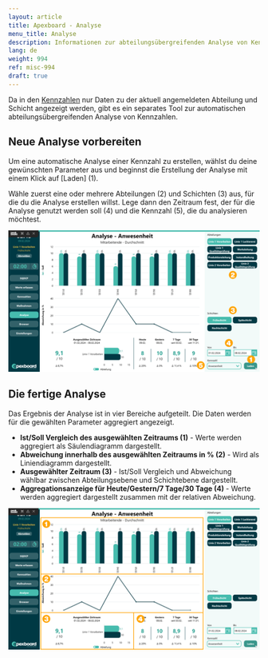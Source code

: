 ```yaml
---
layout: article
title: Apexboard - Analyse
menu_title: Analyse
description: Informationen zur abteilungsübergreifenden Analyse von Kennzahlen im Apexboard
lang: de
weight: 994
ref: misc-994
draft: true
---
```


Da in den [Kennzahlen](/apexboard/de-apexboard-keyfigures.html) nur Daten zu der aktuell angemeldeten Abteilung und Schicht angezeigt werden, gibt es ein separates Tool zur automatischen abteilungsübergreifenden Analyse von Kennzahlen.

## Neue Analyse vorbereiten

Um eine automatische Analyse einer Kennzahl zu erstellen, wählst du deine gewünschten Parameter aus und beginnst die Erstellung der Analyse mit einem Klick auf [Laden] (1).

Wähle zuerst eine oder mehrere Abteilungen (2) und Schichten (3) aus, für die du die Analyse erstellen willst. Lege dann den Zeitraum fest, der für die Analyse genutzt werden soll (4) und die Kennzahl (5), die du analysieren möchtest.

![Analyse vorbereiten](/assets/images/apexboard/analysis/de_apexboard-analysis-01.png)

## Die fertige Analyse

Das Ergebnis der Analyse ist in vier Bereiche aufgeteilt. Die Daten werden für die gewählten Parameter aggregiert angezeigt.

* **Ist/Soll Vergleich des ausgewählten Zeitraums (1)** - Werte werden aggregiert als Säulendiagramm dargestellt.
* **Abweichung innerhalb des ausgewählten Zeitraums in % (2)** - Wird als Liniendiagramm dargestellt.
* **Ausgewählter Zeitraum (3)** - Ist/Soll Vergleich und Abweichung wählbar zwischen Abteilungsebene und Schichtebene dargestellt.
* **Aggregationsanzeige für Heute/Gestern/7 Tage/30 Tage (4)** - Werte werden aggregiert dargestellt zusammen mit der relativen Abweichung.

![Die Analyse](/assets/images/apexboard/analysis/de_apexboard-analysis-02.png)
